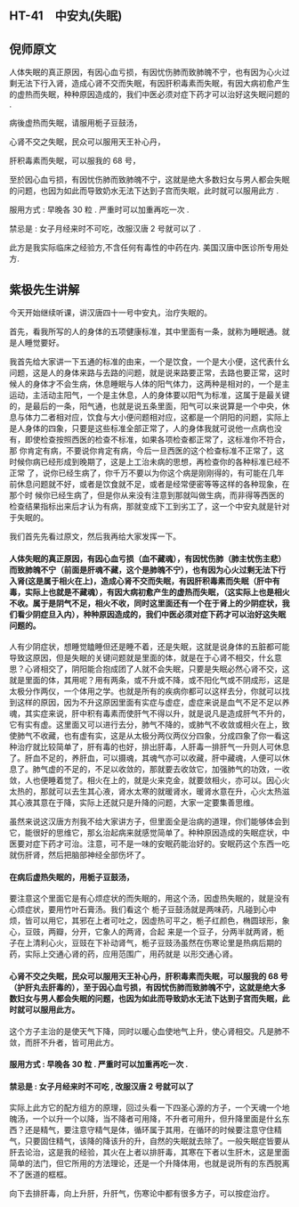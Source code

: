 ## HT-41　中安丸(失眠)

## 倪师原文

人体失眠的真正原因，有因心血亏损，有因忧伤肺而致肺魄不宁，也有因为心火过剩无法下行入肾，造成心肾不交而失眠，有因肝积毒素而失眠，有因大病初愈产生的虚热而失眠，种种原因造成的，我们中医必须对症下药才可以治好这失眠问题的 .

病後虚热而失眠，请服用栀子豆鼓汤，

心肾不交之失眠，民众可以服用天王补心丹，

肝积毒素而失眠，可以服我的 68 号，

至於因心血亏损，有因忧伤肺而致肺魄不宁，这就是绝大多数妇女与男人都会失眠的问题，也因为如此而导致奶水无法下达到子宫而失眠，此时就可以服用此方 .

服用方式 : 早晚各 30 粒 . 严重时可以加重再吃一次 .

禁忌是 : 女子月经来时不可吃，改服汉唐 2 号就可以了 .

此方是我实际临床之经验方,不含任何有毒性的中药在内. 美国汉唐中医诊所专用处方.

## 紫极先生讲解

今天开始继续听课，讲汉唐四十一号中安丸，治疗失眠的。

首先，看我所写的人的身体的五项健康标准，其中里面有一条，就称为睡眠通。就是人睡觉要好。

我首先给大家讲一下五通的标准的由来，一个是饮食，一个是大小便，这代表什幺问题，这是人的身体来路与去路的问题，就是说来路要正常，去路也要正常，这时候人的身体才不会生病，休息睡眠与人体的阳气体力，这两种是相对的，一个是主运动，主活动主阳气，一个是主休息，人的身体要以阳气为标准，这属于是最关键的，是最后的一条，阳气通，也就是说五条里面，阳气可以来说算是一个中央，休息与体力二者相对应，饮食与大小便问题相对应，这都是一个阴阳的问题，实际上是人身体的四象，只要是这些标准全部正常了，人的身体我就可说他一点病也没有，即使检查按照西医的检查不标准，如果各项检查都正常了，这标准你不符合，那 你肯定有病，不要说你肯定有病，今后一旦西医的这个检查标准不正常了，这时候你病已经形成到晚期了，这是上工治未病的思想，再检查你的各种标准已经不正常 了，说你已经生病了，你千万不要以为你这个病是刚刚得的，有可能在几年前休息问题就不好，或者是饮食就不足，或者是经常便密等等这样的各种现象，在那个时 候你已经生病了，但是你从来没有注意到那就叫做生病，而非得等西医的检查结果指标出来后才认为有病，那就变成下工到劣工了，这一个中安丸就是针对于失眠的。

我们首先先看过原文，然后我再给大家发挥一下。

#### 人体失眠的真正原因，有因心血亏损（血不藏魂），有因忧伤肺（肺主忧伤主悲）而致肺魄不宁（前面是肝魂不藏，这个是肺魄不宁），也有因为心火过剩无法下行入肾(这是属于相火在上)，造成心肾不交而失眠，有因肝积毒素而失眠（肝中有毒，实际上也就是不藏魂），有因大病初愈产生的虚热而失眠，（这实际上也是相火不收。属于是阴气不足，相火不收，同时这里面还有一个在于肾上的少阴症状，我们看少阴症旦入内），种种原因造成的，我们中医必须对症下药才可以治好这失眠问题的。

人有少阴症状，想睡觉瞌睡但还是睡不着，还是失眠，这就是说身体的五脏都可能导致这原因，但是失眠的关键问题就是里面的体，就是在于心肾不相交，什幺意 思？心肾相交了，阴阳能合抱成团了人就不会失眠，只要是失眠必然心肾不交，这就是里面的体，其用呢？用有两条，或不升或不降，或不阳化气或不阴成形，这是太极分作两仪，一个体用之学。也就是所有的疾病你都可以这样去分，你就可以找到这样的原因，因为不升这原因里面有实症与虚症，虚症来说是血气不足不足以养 魂，其实症来说，肝中积有毒素而使肝气不得以升，就是说凡是造成肝气不升的，它有实有虚。这里面又可以进行去分，肺气不降的，或肺气不收敛或相火在上，致 使肺气不收藏，也有虚有实，这是从太极分两仪两仪分四象，分成四象了你一看这种治疗就比较简单了，肝有毒的也好，排出肝毒，人肝毒一排肝气一升则人可休息 了。肝血不足的，养肝血，可以摄魂，其魂气亦可以收藏，肝中藏魂，人便可以休息了。肺气虚的不足的，不足以收敛的，那就要去收敛它，加强肺气的功效，一收 敛，人也便睡着觉了。相火在上的，就是火来克金，就要敛相火，亦可以。因心火太热的，那就可以去生其心液，肾水太寒的就暖肾水，暖肾水意在升，心火太热滋 其心液其意在于降，实际上还就只是升降的问题，大家一定要集善思维。

虽然来说这汉唐方剂我不给大家讲方子，但里面全是治病的道理，你们能够体会到它，能很好的思维它，那幺治起病来就感觉简单了。种种原因造成的失眠症状，中医要对症下药才可治。注意，可不是一味的安眠药能治好的。安眠药这个东西一吃就伤肝肾，然后把脑部神经全部伤坏了。

#### 在病后虚热失眠的，用栀子豆鼓汤，

要注意这个里面它是有心烦症状的而失眠的，用这个汤，因虚热失眠的，就是没有心烦症状，要用竹叶石膏汤。我们看这个 栀子豆鼓汤就是两味药，凡碰到心中烦，皆可以用它，其邪在上者可吐之，因虚热可平之，栀子红颜色，椭圆球形，象心，豆豉，两瓣，分开，它象人的两肾，合起 来是一个豆子，分两半就两肾，栀子在上清利心火，豆豉在下补动肾气，栀子豆豉汤虽然在伤寒论里是热病后期的药，实际上交通心肾的药，应用范围广，用药就是 以形交通心肾。

#### 心肾不交之失眠，民众可以服用天王补心丹，肝积毒素而失眠，可以服我的 68 号（护肝丸去肝毒的），至于因心血亏损，有因忧伤肺而致肺魄不宁，这就是绝大多数妇女与男人都会失眠的问题，也因为如此而导致奶水无法下达到子宫而失眠，此时就可以服用此方。

这个方子主治的是使天气下降，同时以暖心血使地气上升，使心肾相交。凡是肺不敛，而肝不升者，皆可用此方。

#### 服用方式 : 早晚各 30 粒 . 严重时可以加重再吃一次 .

#### 禁忌是 : 女子月经来时不可吃 , 改服汉唐 2 号就可以了

实际上此方它的配方组方的原理，回过头看一下四圣心源的方子，一个天魂一个地魄汤，一个以升一个以降，当不降者可用降，不升者可用升，但升降里面是什幺东西？还是精气，要注意守精气是体，循环属于其用，在循环的时候要注意守住精气，只要固住精气，该降的降该升的升，自然的失眠就去除了。一般失眠症皆要从肝去论治，这是我的经验，其火在上者以排肝毒，其寒在下者以生肝木，这是里面简单的法门，但它所用的方法理论，还是一个升降体用，也就是说所有的东西脱离不了医道的框框。

向下去排肝毒，向上升肝，升肝气，伤寒论中都有很多方子，可以按症治疗。